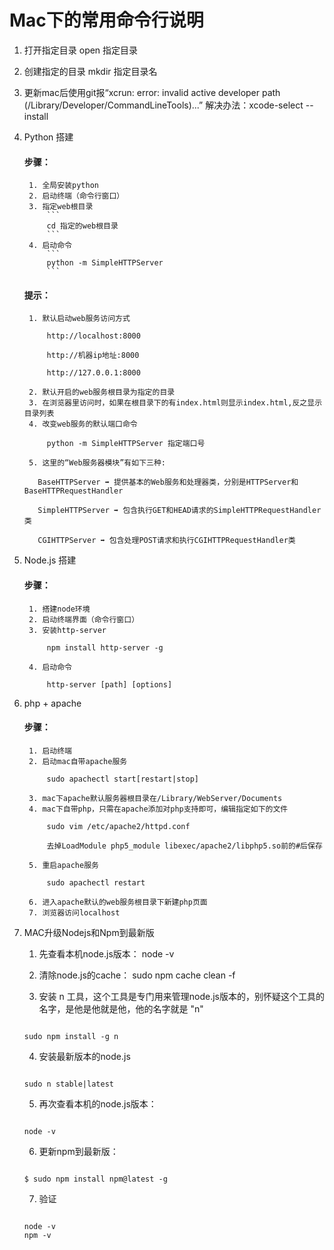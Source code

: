 # Mac下的常用命令行说明

1. 打开指定目录
open 指定目录

2. 创建指定的目录
mkdir 指定目录名

3. 更新mac后使用git报“xcrun: error: invalid active developer path (/Library/Developer/CommandLineTools)...”
解决办法：xcode-select --install

4. Python 搭建

	#### 步骤：
		1. 全局安装python
		2. 启动终端（命令行窗口）
		3. 指定web根目录
			```
			cd 指定的web根目录
			```
		4. 启动命令
			```
			python -m SimpleHTTPServer
			```

	#### 提示：
		1. 默认启动web服务访问方式

			http://localhost:8000

			http://机器ip地址:8000

			http://127.0.0.1:8000

		2. 默认开启的web服务根目录为指定的目录
		3. 在浏览器里访问时，如果在根目录下的有index.html则显示index.html,反之显示目录列表
		4. 改变web服务的默认端口命令
		
			python -m SimpleHTTPServer 指定端口号

		5. 这里的“Web服务器模块”有如下三种:

		  BaseHTTPServer ➡ ️提供基本的Web服务和处理器类，分别是HTTPServer和BaseHTTPRequestHandler
          
          SimpleHTTPServer ➡ ️包含执行GET和HEAD请求的SimpleHTTPRequestHandler类
          
          CGIHTTPServer ➡ ️包含处理POST请求和执行CGIHTTPRequestHandler类


5. Node.js 搭建
	#### 步骤：
		1. 搭建node环境
		2. 启动终端界面（命令行窗口）
		3. 安装http-server

			npm install http-server -g

		4. 启动命令

			http-server [path] [options]


6. php + apache
	#### 步骤：
		1. 启动终端
		2. 启动mac自带apache服务

			sudo apachectl start[restart|stop]

		3. mac下apache默认服务器根目录在/Library/WebServer/Documents
		4. mac下自带php，只需在apache添加对php支持即可，编辑指定如下的文件

			sudo vim /etc/apache2/httpd.conf

			去掉LoadModule php5_module libexec/apache2/libphp5.so前的#后保存

		5. 重启apache服务

			sudo apachectl restart

		6. 进入apache默认的web服务根目录下新建php页面
		7. 浏览器访问localhost



7. MAC升级Nodejs和Npm到最新版
	1. 先查看本机node.js版本：
	node -v

	2. 清除node.js的cache：
	sudo npm cache clean -f

	3. 安装 n 工具，这个工具是专门用来管理node.js版本的，别怀疑这个工具的名字，是他是他就是他，他的名字就是 "n"
	```

	sudo npm install -g n
	```

	4. 安装最新版本的node.js
	```

	sudo n stable|latest
	```

	5. 再次查看本机的node.js版本：
	```

	node -v
	```

	6. 更新npm到最新版：
	```

	$ sudo npm install npm@latest -g
	```

	7. 验证
	```

	node -v
	npm -v
	```
